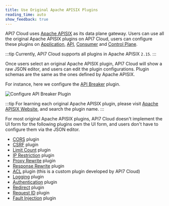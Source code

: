 ```yaml
---
title: Use Original Apache APISIX Plugins
reading_time: auto
show_feedback: true
---
```


API7 Cloud uses [Apache APISIX](https://apisix.apache.org) as its data plane gateway.
Users can use all the original Apache APISIX plugins on API7 Cloud, users can configure
these plugins on [Application](../../concepts/application.md), [API](../../concepts/api.md),
[Consumer](../../concepts/consumer.md) and [Control Plane](../../concepts/control-plane.md).

:::tip
Currently, API7 Cloud supports all plugins in Apache APISIX `2.15`.
:::

Once users select an original Apache APISIX plugin, API7 Cloud will show a raw JSON editor,
and users can edit the plugin configurations. Plugin schemas are the same as the ones defined
by Apache APISIX.

For instance, here we configure the [API Breaker](https://apisix.apache.org/docs/apisix/plugins/api-breaker/)
plugin.

![Configure API Breaker Plugin](https://static.apiseven.com/2023/01/03/63b3dec5bfca0.png)

:::tip
For learning each original Apache APISIX plugin, please visit [Apache APISIX Website](https://apisix.apache.org/),
and search the plugin name.
:::

For most original Apache APISIX plugins, API7 Cloud doesn't implement the UI form for the following plugins
own the UI form, and users don't have to configure them via the JSON editor.

* [CORS](../security/enable-cors.md) plugin
* [CSRF](../security/enable-csrf-prevention.md) plugin
* [Limit Count](../traffic-management/rate-limiting-with-limit-count.md) plugin
* [IP Restriction](../security/restrict-api-client-ip-addresses.md) plugin
* [Proxy Rewrite](../traffic-management/transform-request.md) plugin
* [Response Rewrite](../traffic-management/transform-response.md) plugin
* [ACL](../security/enable-acl.md) plugin (this is a custom plugin developed by API7 Cloud)
* [Logging](../observability/log-collection-with-http-logger.md) plugin
* [Authentication](../traffic-management/authentication/basic-auth.md) plugin
* [Redirect](../traffic-management/redirect.md) plugin
* [Request ID](./add-request-id-for-api-requests.md) plugin
* [Fault Injection](../traffic-management/fault-injection.md) plugin
